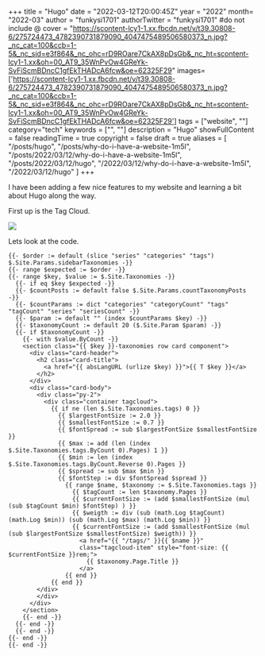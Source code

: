 +++
title = "Hugo"
date = "2022-03-12T20:00:45Z"
year = "2022"
month= "2022-03"
author = "funkysi1701"
authorTwitter = "funkysi1701" #do not include @
cover = "https://scontent-lcy1-1.xx.fbcdn.net/v/t39.30808-6/275724473_4782390731879090_4047475489506580373_n.jpg?_nc_cat=100&ccb=1-5&_nc_sid=e3f864&_nc_ohc=rD9ROare7CkAX8pDsGb&_nc_ht=scontent-lcy1-1.xx&oh=00_AT9_35WnPvOw4GReYk-SvFiScmBDncC1gfEkTHADcA6fcw&oe=62325F29"
images=['https://scontent-lcy1-1.xx.fbcdn.net/v/t39.30808-6/275724473_4782390731879090_4047475489506580373_n.jpg?_nc_cat=100&ccb=1-5&_nc_sid=e3f864&_nc_ohc=rD9ROare7CkAX8pDsGb&_nc_ht=scontent-lcy1-1.xx&oh=00_AT9_35WnPvOw4GReYk-SvFiScmBDncC1gfEkTHADcA6fcw&oe=62325F29']
tags = ["website", ""]
category="tech"
keywords = ["", ""]
description = "Hugo"
showFullContent = false
readingTime = true
copyright = false
draft = true
aliases = [
    "/posts/hugo",
    "/posts/why-do-i-have-a-website-1m5l",
    "/posts/2022/03/12/why-do-i-have-a-website-1m5l",
    "/posts/2022/03/12/hugo",
    "/2022/03/12/why-do-i-have-a-website-1m5l",
    "/2022/03/12/hugo"
]
+++

I have been adding a few nice features to my website and learning a bit about Hugo along the way.

First up is the Tag Cloud.

![](https://scontent-lcy1-1.xx.fbcdn.net/v/t39.30808-6/275724473_4782390731879090_4047475489506580373_n.jpg?_nc_cat=100&ccb=1-5&_nc_sid=e3f864&_nc_ohc=rD9ROare7CkAX8pDsGb&_nc_ht=scontent-lcy1-1.xx&oh=00_AT9_35WnPvOw4GReYk-SvFiScmBDncC1gfEkTHADcA6fcw&oe=62325F29)

Lets look at the code.

```
{{- $order := default (slice "series" "categories" "tags") $.Site.Params.sidebarTaxonomies -}}
{{- range $expected := $order -}}
{{- range $key, $value := $.Site.Taxonomies -}}
  {{- if eq $key $expected -}}
  {{- $countPosts := default false $.Site.Params.countTaxonomyPosts -}}
  {{- $countParams := dict "categories" "categoryCount" "tags" "tagCount" "series" "seriesCount" -}}
  {{- $param := default "" (index $countParams $key) -}}
  {{- $taxonomyCount := default 20 ($.Site.Param $param) -}}
  {{- if $taxonomyCount -}}
    {{- with $value.ByCount -}}
    <section class="{{ $key }}-taxonomies row card component">
      <div class="card-header">
        <h2 class="card-title">
          <a href="{{ absLangURL (urlize $key) }}">{{ T $key }}</a>
        </h2>
      </div>
      <div class="card-body">
        <div class="py-2">
          <div class="container tagcloud">
            {{ if ne (len $.Site.Taxonomies.tags) 0 }}
              {{ $largestFontSize := 2.0 }}
              {{ $smallestFontSize := 0.7 }}
              {{ $fontSpread := sub $largestFontSize $smallestFontSize }}
              {{ $max := add (len (index $.Site.Taxonomies.tags.ByCount 0).Pages) 1 }}
              {{ $min := len (index $.Site.Taxonomies.tags.ByCount.Reverse 0).Pages }}
              {{ $spread := sub $max $min }}
              {{ $fontStep := div $fontSpread $spread }}
                {{ range $name, $taxonomy := $.Site.Taxonomies.tags }}
                  {{ $tagCount := len $taxonomy.Pages }}
                  {{ $currentFontSize := (add $smallestFontSize (mul (sub $tagCount $min) $fontStep) ) }}
                  {{ $weigth := div (sub (math.Log $tagCount) (math.Log $min)) (sub (math.Log $max) (math.Log $min)) }}
                  {{ $currentFontSize := (add $smallestFontSize (mul (sub $largestFontSize $smallestFontSize) $weigth)) }}
                    <a href="{{ "/tags/" }}{{ $name }}" 
                    class="tagcloud-item" style="font-size: {{ $currentFontSize }}rem;">
                      {{ $taxonomy.Page.Title }}
                    </a>
                {{ end }}
            {{ end }}
        </div>
        </div>
      </div>
    </section>
    {{- end -}}
  {{- end -}}
  {{- end -}}
{{- end -}}
{{- end -}}
```